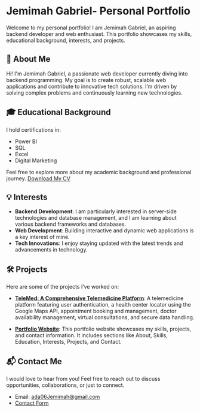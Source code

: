 # Jemimah Gabriel- Personal Portfolio

Welcome to my personal portfolio! I am Jemimah Gabriel, an aspiring backend developer and web enthusiast. This portfolio showcases my skills, educational background, interests, and projects.

## 📝 About Me

Hi! I'm Jemimah Gabriel, a passionate web developer currently diving into backend programming. My goal is to create robust, scalable web applications and contribute to innovative tech solutions. I’m driven by solving complex problems and continuously learning new technologies.

## 🎓 Educational Background

I hold certifications in:
- Power BI
- SQL
- Excel
- Digital Marketing

Feel free to explore more about my academic background and professional journey. [Download My CV](path-to-your-cv)

## 💡 Interests

- **Backend Development**: I am particularly interested in server-side technologies and database management, and I am learning about various backend frameworks and databases.
- **Web Development**: Building interactive and dynamic web applications is a key interest of mine.
- **Tech Innovations**: I enjoy staying updated with the latest trends and advancements in technology.

## 🛠️ Projects

Here are some of the projects I’ve worked on:

- **[TeleMed: A Comprehensive Telemedicine Platform](link-to-project)**: A telemedicine platform featuring user authentication, a health center locator using the Google Maps API, appointment booking and management, doctor availability management, virtual consultations, and secure data handling.

- **[Portfolio Website](link-to-portfolio)**: This portfolio website showcases my skills, projects, and contact information. It includes sections like About, Skills, Education, Interests, Projects, and Contact.

## 📬 Contact Me

I would love to hear from you! Feel free to reach out to discuss opportunities, collaborations, or just to connect.

- Email: [ada06Jemimah@gmail.com](mailto:your-email@example.com)
- [Contact Form](link-to-your-contact-form)



